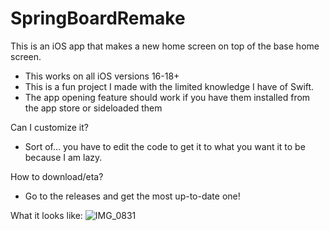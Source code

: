 # SpringBoardRemake

This is an iOS app that makes a new home screen on top of the base home screen.
 - This works on all iOS versions 16-18+
 - This is a fun project I made with the limited knowledge I have of Swift.
 - The app opening feature should work if you have them installed from the app store or sideloaded them

Can I customize it?
 - Sort of... you have to edit the code to get it to what you want it to be because I am lazy.

How to download/eta?
 - Go to the releases and get the most up-to-date one!

What it looks like:
![IMG_0831](https://github.com/user-attachments/assets/6013a031-08f5-405d-892b-f858f7b11ced)
